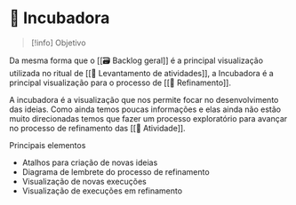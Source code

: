 # 🐣 Incubadora

> [!info] Objetivo
> 

Da mesma forma que o [[🗃️ Backlog geral]] é a principal visualização utilizada no ritual de [[📆 Levantamento de atividades]], a Incubadora é a principal visualização para o processo de [[🔬 Refinamento]].

A incubadora é a visualização que nos permite focar no desenvolvimento das ideias. Como ainda temos poucas informações e elas ainda não estão muito direcionadas temos que fazer um processo exploratório para avançar no processo de refinamento das [[🚧 Atividade]].

Principais elementos

- Atalhos para criação de novas ideias
- Diagrama de lembrete do processo de refinamento
- Visualização de novas execuções
- Visualização de execuções em refinamento